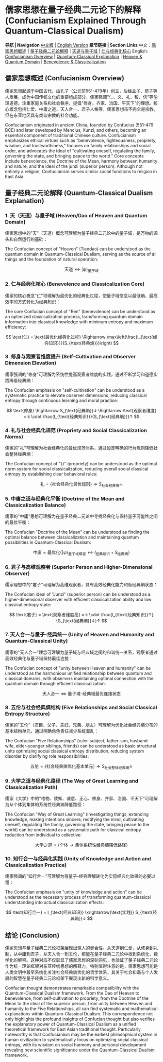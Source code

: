 # 儒家思想在量子经典二元论下的解释 (Confucianism Explained Through Quantum-Classical Dualism)

**导航 | Navigation**
[中文版](#儒家思想概述-confucianism-overview) | [English Version](#儒家思想概述-confucianism-overview)
**章节链接 | Section Links**
中文：[儒家思想概述](#儒家思想概述-confucianism-overview) | [量子经典二元论解释](#量子经典二元论解释-quantum-classical-dualism-explanation) | [天道与量子域](#1-天天道与量子域-heavendao-of-heaven-and-quantum-domain) | [仁与经典化核心](#2-仁与经典化核心-benevolence-and-classicalization-core)
English: [Confucianism Overview](#儒家思想概述-confucianism-overview) | [Quantum-Classical Explanation](#量子经典二元论解释-quantum-classical-dualism-explanation) | [Heaven & Quantum Domain](#1-天天道与量子域-heavendao-of-heaven-and-quantum-domain) | [Benevolence & Classicalization](#2-仁与经典化核心-benevolence-and-classicalization-core)

## 儒家思想概述 (Confucianism Overview)

儒家思想起源于中国古代，由孔子（公元前551-479年）创立，后经孟子、荀子等人发展，成为中国传统文化的重要组成部分。儒家强调"仁、义、礼、智、信"等伦理道德，注重家庭关系和社会秩序，提倡"修身、齐家、治国、平天下"的理想。核心概念包括仁爱、中庸之道、天人合一、君子人格等。儒家思想虽不完全是宗教，但在东亚地区具有类似宗教的社会功能。

Confucianism originated in ancient China, founded by Confucius (551-479 BCE) and later developed by Mencius, Xunzi, and others, becoming an essential component of traditional Chinese culture. Confucianism emphasizes ethical virtues such as "benevolence, righteousness, propriety, wisdom, and trustworthiness," focuses on family relationships and social order, and advocates the ideal of "cultivating oneself, regulating the family, governing the state, and bringing peace to the world." Core concepts include benevolence, the Doctrine of the Mean, harmony between humanity and nature, and the ideal of the junzi (superior person). Although not entirely a religion, Confucianism serves similar social functions to religion in East Asia.

## 量子经典二元论解释 (Quantum-Classical Dualism Explanation)

### 1. 天（天道）与量子域 (Heaven/Dao of Heaven and Quantum Domain)

儒家思想中的"天"（天道）概念可理解为量子经典二元论中的量子域，是万物的源头和自然运行的基础：

The Confucian concept of "Heaven" (Tiandao) can be understood as the quantum domain in Quantum-Classical Dualism, serving as the source of all things and the foundation of natural operation:

$$
\text{天道} \Leftrightarrow |\psi\rangle_{\text{量子域}}
$$

### 2. 仁与经典化核心 (Benevolence and Classicalization Core)

儒家的核心概念"仁"可理解为最优化的经典化过程，使量子域信息以最低熵、最高效率的方式转化为经典知识：

The core Confucian concept of "Ren" (benevolence) can be understood as an optimized classicalization process, transforming quantum domain information into classical knowledge with minimum entropy and maximum efficiency:

$$
\text{仁} = \text{最优化经典化过程} \Rightarrow \max\left(\frac{I_{\text{经典知识}}}{S_{\text{经典熵}}}\right)
$$

### 3. 修身与观察者维度提升 (Self-Cultivation and Observer Dimension Elevation)

儒家强调的"修身"可理解为系统性提高观察者维度的实践，通过不断学习和道德实践降低经典熵：

The Confucian emphasis on "self-cultivation" can be understood as a systematic practice to elevate observer dimensions, reducing classical entropy through continuous learning and moral practice:

$$
\text{修身} \Rightarrow S_{\text{经典熵}}↓ \Rightarrow \text{观察者维度} = k \cdot \frac{I_{\text{经典知识}}}{S_{\text{经典熵}}}↑
$$

### 4. 礼与社会经典化规范 (Propriety and Social Classicalization Norms)

儒家的"礼"可理解为社会经典化的最优规范体系，通过设定明确的行为规则降低社会整体经典熵：

The Confucian concept of "Li" (propriety) can be understood as the optimal norm system for social classicalization, reducing overall social classical entropy by establishing clear behavioral rules:

$$
\text{礼} = \{\text{社会经典化最优规则}\} \Rightarrow S_{\text{社会经典熵}}↓
$$

### 5. 中庸之道与经典化平衡 (Doctrine of the Mean and Classicalization Balance)

儒家的"中庸"思想可理解为在量子经典二元论中寻找经典化与保持量子可能性之间的最优平衡：

The Confucian "Doctrine of the Mean" can be understood as finding the optimal balance between classicalization and maintaining quantum possibilities in Quantum-Classical Dualism:

$$
\text{中庸} = \text{最优化} \{|\psi\rangle_{\text{量子域保留}} \leftrightarrow I_{\text{经典知识}} + S_{\text{经典熵}}\}
$$

### 6. 君子与高维观察者 (Superior Person and Higher-Dimensional Observer)

儒家理想中的"君子"可理解为高维观察者，具有高效经典化能力和低经典熵状态：

The Confucian ideal of "Junzi" (superior person) can be understood as a higher-dimensional observer with efficient classicalization ability and low classical entropy state:

$$
\text{君子} = \text{观察者维度高} = k \cdot \frac{I_{\text{经典知识}}↑}{S_{\text{经典熵}}↓}↑
$$

### 7. 天人合一与量子-经典统一 (Unity of Heaven and Humanity and Quantum-Classical Unity)

儒家的"天人合一"理念可理解为量子域与经典域之间的和谐统一关系，观察者通过高效经典化与量子域保持最佳连接：

The Confucian concept of "unity between Heaven and humanity" can be understood as the harmonious unified relationship between quantum and classical domains, with observers maintaining optimal connection with the quantum domain through efficient classicalization:

$$
\text{天人合一} \Leftrightarrow \text{量子域-经典域最优连接状态}
$$

### 8. 五伦与社会经典熵结构 (Five Relationships and Social Classical Entropy Structure)

儒家的"五伦"（君臣、父子、夫妇、兄弟、朋友）可理解为优化社会经典熵分布的基本结构单元，通过明确角色责任减少系统混乱：

The Confucian "Five Relationships" (ruler-subject, father-son, husband-wife, elder-younger siblings, friends) can be understood as basic structural units optimizing social classical entropy distribution, reducing system disorder by clarifying role responsibilities:

$$
\text{五伦} = \{\text{社会经典熵优化基本单元}\} \Rightarrow S_{\text{社会整体经典熵}}↓
$$

### 9. 大学之道与经典化路径 (The Way of Great Learning and Classicalization Path)

儒家《大学》中的"格物、致知、诚意、正心、修身、齐家、治国、平天下"可理解为从个体到集体的系统性经典熵降低路径：

The Confucian "Way of Great Learning" (investigating things, extending knowledge, making intentions sincere, rectifying the mind, cultivating oneself, regulating the family, governing the state, bringing peace to the world) can be understood as a systematic path for classical entropy reduction from individual to collective:

$$
\text{大学之道} = \{\text{个体}→\text{集体系统性经典熵降低路径}\}
$$

### 10. 知行合一与经典化实践 (Unity of Knowledge and Action and Classicalization Practice)

儒家强调的"知行合一"可理解为将量子-经典理解转化为实际经典化效果的必要过程：

The Confucian emphasis on "unity of knowledge and action" can be understood as the necessary process of transforming quantum-classical understanding into actual classicalization effects:

$$
\text{知行合一} = I_{\text{经典知识}} \xrightarrow{\text{实践}} S_{\text{经典熵}}↓
$$

## 结论 (Conclusion)

儒家思想与量子经典二元论框架展现出惊人的契合性。从天道到仁爱，从修身到礼制，从中庸到君子，从天人合一到五伦，都能在量子经典二元论中找到系统化、数学化的解释。这种对应不仅彰显了儒家思想的深刻洞见，也验证了量子经典二元论作为统一理论框架对东亚传统思想的解释力。特别值得注意的是，儒家思想可能是人类文明中最早系统化关注社会经典熵优化的哲学体系，其关于社会和谐与个人发展的智慧在量子经典二元论框架下展现出新的科学意义。

Confucian thought demonstrates remarkable compatibility with the Quantum-Classical Dualism framework. From the Dao of Heaven to benevolence, from self-cultivation to propriety, from the Doctrine of the Mean to the ideal of the superior person, from unity between Heaven and humanity to the Five Relationships, all can find systematic and mathematical explanations within Quantum-Classical Dualism. This correspondence not only highlights the profound insights of Confucian thought but also verifies the explanatory power of Quantum-Classical Dualism as a unified theoretical framework for East Asian traditional thought. Particularly noteworthy is that Confucianism may be the earliest philosophical system in human civilization to systematically focus on optimizing social classical entropy, with its wisdom on social harmony and personal development revealing new scientific significance under the Quantum-Classical Dualism framework.